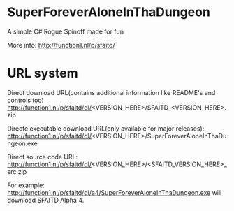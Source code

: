 # SuperForeverAloneInThaDungeon
A simple C# Rogue Spinoff made for fun

More info: http://function1.nl/p/sfaitd/

# URL system
Direct download URL(contains additional information like README's and controls too)
http://function1.nl/p/sfaitd/dl/<VERSION_HERE>/SFAITD_<VERSION_HERE>.zip

Directe executable download URL(only available for major releases): http://function1.nl/p/sfaitd/dl/<VERSION_HERE>/SuperForeverAloneInThaDungeon.exe

Direct source code URL: http://function1.nl/p/sfaitd/dl/<VERSION_HERE>/<SFAITD_VERSION_HERE>_src.zip

For example: http://function1.nl/p/sfaitd/dl/a4/SuperForeverAloneInThaDungeon.exe will download SFAITD Alpha 4.
